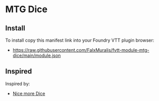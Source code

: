 # MTG Dice
## Install
To install copy this manifest link into your Foundry VTT plugin browser:

- https://raw.githubusercontent.com/FalxMuralis/fvtt-module-mtg-dice/main/module.json

## Inspired
Inspired by:

- [Nice more Dice](https://github.com/LyncsCwtsh/fvtt-module-nice-more-dice)
